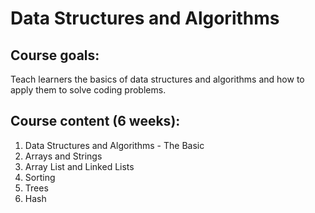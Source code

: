 # Data Structures and Algorithms

## Course goals:

Teach learners the basics of data structures and algorithms and how to apply them to solve coding problems.

## Course content (6 weeks):

1. Data Structures and Algorithms - The Basic
2. Arrays and Strings
3. Array List and Linked Lists
4. Sorting
5. Trees
6. Hash
